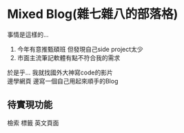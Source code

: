 # Mixed Blog(雜七雜八的部落格)
事情是這樣的...
1. 今年有意推甄碩班 但發現自己side project太少
2. 市面主流筆記軟體有點不符合我的需求

於是乎...
我就找國外大神寫code的影片  
邊學網頁 邊寫一個自己用起來順手的Blog  

## 待實現功能
檢索 標籤 英文頁面
